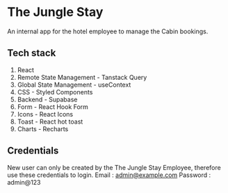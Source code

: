 # The Jungle Stay

An internal app for the hotel employee to manage the Cabin bookings.

## Tech stack

1. React
2. Remote State Management - Tanstack Query
3. Global State Management - useContext
4. CSS - Styled Components
5. Backend - Supabase
6. Form - React Hook Form
7. Icons - React Icons
8. Toast - React hot toast
9. Charts - Recharts

## Credentials

New user can only be created by the The Jungle Stay Employee, therefore use these credentials to login.
Email : admin@example.com
Password : admin@123
